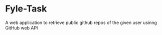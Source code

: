 # Fyle-Task
A web application to retrieve public github repos of the given user usinng GitHub web API
